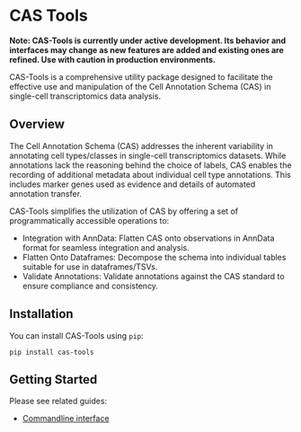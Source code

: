# CAS Tools

**Note: CAS-Tools is currently under active development. Its behavior and interfaces may change as new features are added and existing ones are refined. Use with caution in production environments.**

CAS-Tools is a comprehensive utility package designed to facilitate the effective use and manipulation of the Cell Annotation Schema (CAS) in single-cell transcriptomics data analysis.

## Overview

The Cell Annotation Schema (CAS) addresses the inherent variability in annotating cell types/classes in single-cell transcriptomics datasets. While annotations lack the reasoning behind the choice of labels, CAS enables the recording of additional metadata about individual cell type annotations. This includes marker genes used as evidence and details of automated annotation transfer.

CAS-Tools simplifies the utilization of CAS by offering a set of programmatically accessible operations to:

- Integration with AnnData: Flatten CAS onto observations in AnnData format for seamless integration and analysis.
- Flatten Onto Dataframes: Decompose the schema into individual tables suitable for use in dataframes/TSVs.
- Validate Annotations: Validate annotations against the CAS standard to ensure compliance and consistency.

## Installation

You can install CAS-Tools using `pip`:

```commandline
pip install cas-tools
```

## Getting Started

Please see related guides:

- [Commandline interface](docs/cli)
